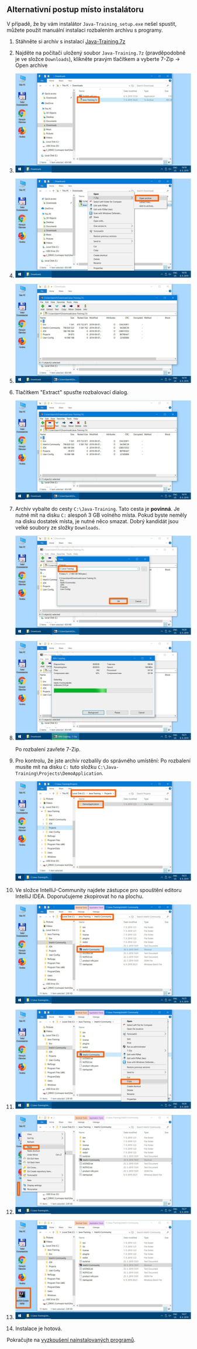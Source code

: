 Alternativní postup místo instalátoru
-------------------------------------

V případě, že by vám instalátor `Java-Training_setup.exe` nešel spustit,
můžete použít manuální instalaci rozbalením archívu s programy.

1.  Stáhněte si archív s instalací
    [Java-Training.7z](https://github.com/czechitas/java-install-dist/releases/download/2020-jaro/community/win/Java-Training.7z)

2.  Najděte na počítači uložený soubor `Java-Training.7z` (pravděpodobně je ve složce
    `Downloads`), klikněte pravým tlačítkem
    a vyberte 7-Zip -> Open archive

3.  ![](img/img200.png)

4.  ![](img/img201.png)

5.  ![](img/img202.png)

6.  Tlačítkem "Extract" spusťte rozbalovací dialog.

    ![](img/img203.png)

7.  Archív vybalte do cesty `C:\Java-Training`. Tato cesta je **povinná**.
    Je nutné mít na disku `C:` alespoň 3 GB volného místa.
    Pokud byste neměly na disku dostatek místa, je nutné něco smazat.
    Dobrý kandidát jsou velké soubory ze složky `Downloads`.

    ![](img/img204.png)

8.  ![](img/img205.png)

    Po rozbalení zavřete 7-Zip.

9.  Pro kontrolu, že jste archív rozbalily do správného umístění:
    Po rozbalení musíte mít na disku `C:` tuto složku
    `C:\Java-Training\Projects\DemoApplication`.

    ![](img/img206.png)

10. Ve složce IntelliJ-Community najdete zástupce pro spouštění editoru IntelliJ IDEA. Doporučujeme zkopírovat ho na plochu.

    ![](img/img207.png)

11. ![](img/img208.png)

12. ![](img/img209.png)

13. ![](img/img210.png)

14. Instalace je hotová.

Pokračujte na [vyzkoušení nainstalovaných programů](index.html#test).


